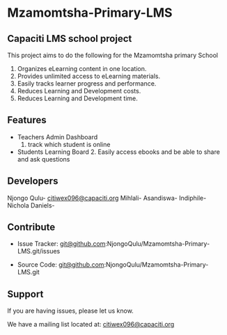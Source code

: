 # Mzamomtsha-Primary-LMS
Capaciti LMS school project
---------------------------------

This project aims to do the following for the Mzamomtsha primary School 

1. Organizes eLearning content in one location. 
2. Provides unlimited access to eLearning materials.
3. Easily tracks learner progress and performance. 
4. Reduces Learning and Development costs. 
5. Reduces Learning and Development time.

Features
--------

- Teachers Admin Dashboard
    1. track which student is online 
- Students Learning Board 
    2. Easily access ebooks and be able to share and ask questions 

Developers 
----------

Njongo Qulu- citiwex096@capaciti.org
Mihlali-
Asandiswa-
Indiphile- 
Nichola Daniels- 

Contribute
----------

- Issue Tracker: git@github.com:NjongoQulu/Mzamomtsha-Primary-LMS.git/issues

- Source Code: git@github.com:NjongoQulu/Mzamomtsha-Primary-LMS.git

Support
-------

If you are having issues, please let us know.

We have a mailing list located at: citiwex096@capaciti.org